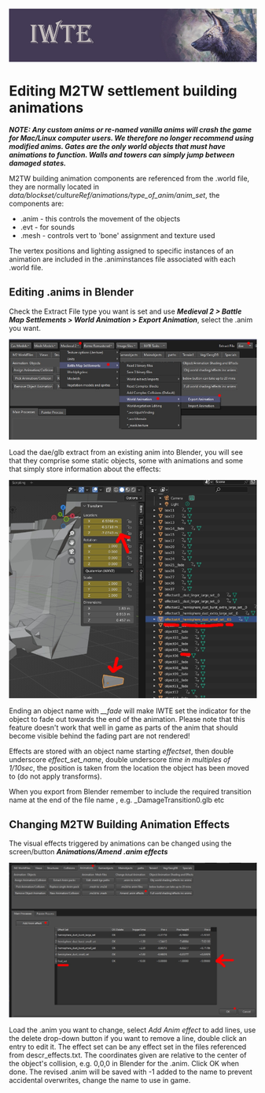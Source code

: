 ![IWTE banner](../IWTEgithub_images/IWTEbanner.jpg)
# Editing M2TW settlement building animations

***NOTE: Any custom anims or re-named vanilla anims will crash the game for Mac/Linux computer users.  We therefore no longer recommend using modified anims.  Gates are the only world objects that must have animations to function. Walls and towers can simply jump between damaged states.***

M2TW building animation components are referenced from the .world file, they are normally located in *data/blockset/cultureRef/animations/type_of_anim/anim_set*, the components are:
* .anim - this controls the movement of the objects
* .evt - for sounds
* .mesh - controls vert to 'bone' assignment and texture used

The vertex positions and lighting assigned to specific instances of an animation are included in the .animinstances file associated with each .world file.

## Editing .anims in Blender

Check the Extract File type you want is set and use ***Medieval 2 > Battle Map Settlements > World Animation > Export Animation***, select the .anim you want.

![M2_building_anim_to_extract](../IWTEgithub_images/M2_building_anim_to_extract.jpg)

Load the dae/glb extract from an existing anim into Blender, you will see that they comprise some static objects, some with animations and some that simply store information about the effects:

![M2_building_anim_in_Blender](../IWTEgithub_images/M2_building_anim_in_Blender.jpg)

Ending an object name with *__fade* will make IWTE set the indicator for the object to fade out towards the end of the animation.  Please note that this feature doesn't work that well in game as parts of the anim that should become visible behind the fading part are not rendered!

Effects are stored with an object name starting *effectset*, then double underscore *effect_set_name*, double underscore *time in multiples of 1/10sec*, the position is taken from the location the object has been moved to (do not apply transforms).

When you export from Blender remember to include the required transition name at the end of the file name , e.g. _DamageTransition0.glb etc

## Changing M2TW Building Animation Effects  

The visual effects triggered by animations can be changed using the screen/button ***Animations/Amend .anim effects***  

![M2_building_anim_change_effect](../IWTEgithub_images/M2_building_anim_change_effect.jpg)

Load the .anim you want to change, select *Add Anim effect* to add lines, use the delete drop-down button if you want to remove a line, double click an entry to edit it.  The effect set can be any effect set in the files referenced from descr_effects.txt.  The coordinates given are relative to the center of the object's collision, e.g. 0,0,0 in Blender for the .anim.  Click OK when done.  The revised .anim will be saved with -1 added to the name to prevent accidental overwrites, change the name to use in game.
